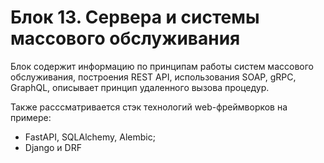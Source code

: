 # Блок 13. Сервера и системы массового обслуживания

Блок содержит информацию по принципам работы систем массового обслуживания, построения REST API, использования SOAP, gRPC, GraphQL, описывает принцип удаленного вызова процедур.

Также расссматривается стэк технологий web-фреймворков на примере:
- FastAPI, SQLAlchemy, Alembic;
- Django и DRF